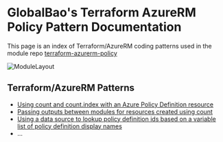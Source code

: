 # GlobalBao's Terraform AzureRM Policy Pattern Documentation

This page is an index of Terraform/AzureRM coding patterns used in the module repo [terraform-azurerm-policy](https://github.com/globalbao/terraform-azurerm-policy/)

![ModuleLayout](https://github.com/globalbao/terraform-azurerm-policy/blob/master/images/terraform-azurepolicy-modulelayout.png?raw=true)

## Terraform/AzureRM Patterns
* [Using count and count.index with an Azure Policy Definition resource](https://globalbao.github.io/terraform-azurerm-policy/pattern-using-count)
* [Passing outputs between modules for resources created using count](https://globalbao.github.io/terraform-azurerm-policy/pattern-passing-outputs-between-modules)
* [Using a data source to lookup policy definition ids based on a variable list of policy definition display names](https://globalbao.github.io/terraform-azurerm-policy/pattern-using-datasource-for-policy-definition-ids)
* ...
